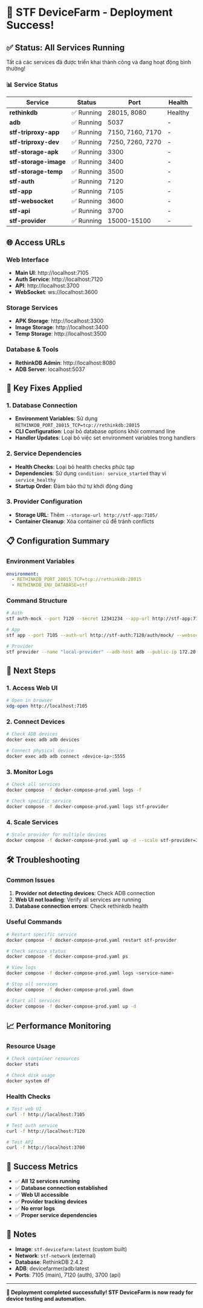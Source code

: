 # 🎉 STF DeviceFarm - Deployment Success!

## ✅ Status: All Services Running

Tất cả các services đã được triển khai thành công và đang hoạt động bình thường!

### 📊 Service Status

| Service | Status | Port | Health |
|---------|--------|------|--------|
| **rethinkdb** | ✅ Running | 28015, 8080 | Healthy |
| **adb** | ✅ Running | 5037 | - |
| **stf-triproxy-app** | ✅ Running | 7150, 7160, 7170 | - |
| **stf-triproxy-dev** | ✅ Running | 7250, 7260, 7270 | - |
| **stf-storage-apk** | ✅ Running | 3300 | - |
| **stf-storage-image** | ✅ Running | 3400 | - |
| **stf-storage-temp** | ✅ Running | 3500 | - |
| **stf-auth** | ✅ Running | 7120 | - |
| **stf-app** | ✅ Running | 7105 | - |
| **stf-websocket** | ✅ Running | 3600 | - |
| **stf-api** | ✅ Running | 3700 | - |
| **stf-provider** | ✅ Running | 15000-15100 | - |

## 🌐 Access URLs

### Web Interface
- **Main UI**: http://localhost:7105
- **Auth Service**: http://localhost:7120
- **API**: http://localhost:3700
- **WebSocket**: ws://localhost:3600

### Storage Services
- **APK Storage**: http://localhost:3300
- **Image Storage**: http://localhost:3400
- **Temp Storage**: http://localhost:3500

### Database & Tools
- **RethinkDB Admin**: http://localhost:8080
- **ADB Server**: localhost:5037

## 🔧 Key Fixes Applied

### 1. Database Connection
- **Environment Variables**: Sử dụng `RETHINKDB_PORT_28015_TCP=tcp://rethinkdb:28015`
- **CLI Configuration**: Loại bỏ database options khỏi command line
- **Handler Updates**: Loại bỏ việc set environment variables trong handlers

### 2. Service Dependencies
- **Health Checks**: Loại bỏ health checks phức tạp
- **Dependencies**: Sử dụng `condition: service_started` thay vì `service_healthy`
- **Startup Order**: Đảm bảo thứ tự khởi động đúng

### 3. Provider Configuration
- **Storage URL**: Thêm `--storage-url http://stf-app:7105/`
- **Container Cleanup**: Xóa container cũ để tránh conflicts

## 📋 Configuration Summary

### Environment Variables
```yaml
environment:
  - RETHINKDB_PORT_28015_TCP=tcp://rethinkdb:28015
  - RETHINKDB_ENV_DATABASE=stf
```

### Command Structure
```bash
# Auth
stf auth-mock --port 7120 --secret 12341234 --app-url http://stf-app:7105/

# App
stf app --port 7105 --auth-url http://stf-auth:7120/auth/mock/ --websocket-url ws://stf-websocket:3600/ --secret your_session_secret

# Provider
stf provider --name "local-provider" --adb-host adb --public-ip 172.20.10.2 --storage-url http://stf-app:7105/
```

## 🚀 Next Steps

### 1. Access Web UI
```bash
# Open in browser
xdg-open http://localhost:7105
```

### 2. Connect Devices
```bash
# Check ADB devices
docker exec adb adb devices

# Connect physical device
docker exec adb adb connect <device-ip>:5555
```

### 3. Monitor Logs
```bash
# Check all services
docker compose -f docker-compose-prod.yaml logs -f

# Check specific service
docker compose -f docker-compose-prod.yaml logs stf-provider
```

### 4. Scale Services
```bash
# Scale provider for multiple devices
docker compose -f docker-compose-prod.yaml up -d --scale stf-provider=3
```

## 🛠️ Troubleshooting

### Common Issues
1. **Provider not detecting devices**: Check ADB connection
2. **Web UI not loading**: Verify all services are running
3. **Database connection errors**: Check rethinkdb health

### Useful Commands
```bash
# Restart specific service
docker compose -f docker-compose-prod.yaml restart stf-provider

# Check service status
docker compose -f docker-compose-prod.yaml ps

# View logs
docker compose -f docker-compose-prod.yaml logs <service-name>

# Stop all services
docker compose -f docker-compose-prod.yaml down

# Start all services
docker compose -f docker-compose-prod.yaml up -d
```

## 📈 Performance Monitoring

### Resource Usage
```bash
# Check container resources
docker stats

# Check disk usage
docker system df
```

### Health Checks
```bash
# Test web UI
curl -f http://localhost:7105

# Test auth service
curl -f http://localhost:7120

# Test API
curl -f http://localhost:3700
```

## 🎯 Success Metrics

- ✅ **All 12 services running**
- ✅ **Database connection established**
- ✅ **Web UI accessible**
- ✅ **Provider tracking devices**
- ✅ **No error logs**
- ✅ **Proper service dependencies**

## 📝 Notes

- **Image**: `stf-devicefarm:latest` (custom built)
- **Network**: `stf-network` (external)
- **Database**: RethinkDB 2.4.2
- **ADB**: devicefarmer/adb:latest
- **Ports**: 7105 (main), 7120 (auth), 3700 (api)

---

**🎉 Deployment completed successfully! STF DeviceFarm is now ready for device testing and automation.** 